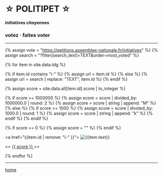 ☆ POLITIPET ☆
=============

#### initiatives citoyennes

### votez · faites voter

----

<div id="contents">

{% assign vote = "https://petitions.assemblee-nationale.fr/initiatives" %}
{% assign search = "?filter[search_text]=TEXT&order=most_voted" %}

{% for item in site.data.tdg %}

{% if item.id contains "i-" %}	{% assign url = item.id %}
{% else %}
{% assign url = search | replace: "TEXT", item.id %}
{% endif %}

{% assign score = site.data.all[item.id].score | to_integer %}

{% if score >= 1000000 %}
{% assign score = score | divided_by: 1000000.0 | round: 2 %}
{% assign score = score | string | append: "M" %}
{% else %}
{% if score >= 1000 %}
{% assign score = score | divided_by: 1000.0 | round: 1 %}
{% assign score = score | string | append: "k" %}
{% endif %}
{% endif %}

{% if score == 0 %}
{% assign score = "" %}
{% endif %}

<div id="{{item.id | remove: "i-" }}">

<a href="{{item.id | remove: "i-" }}">
  <img alt="{{item.text}}" src="{{item.id}}.graph.png">
</a>

<div class="buttons">
<span class="button shifter bak">&lt;&lt;</span>
<span class="button score"><a href="{{vote}}/{{url}}">
{{ score }}
</a></span>
<span class="button shifter fwd">&gt;&gt;</span>
</div>

</div>

{% endfor %}

</div>

----

[home](/)

<script>
(function init_shifter() {

const c = document.getElementById("contents")

c.querySelectorAll(".shifter.fwd")
.forEach((butt) => {
	butt.onclick = function(ev) {
		c.appendChild(c.children[0])
	}
})

c.querySelectorAll(".shifter.bak")
.forEach((butt) => {
	butt.onclick = function(ev) {
		c.insertBefore(c.children[c.children.length-1], c.children[0])
	}
})

})()
</script>
